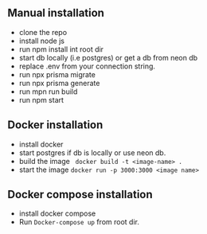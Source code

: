## Manual installation
- clone the repo
- install node js
- run npm install int root dir
- start db locally (i.e postgres) or get a db from neon db
- replace .env from your connection string.
- run npx prisma migrate 
- run npx prisma generate 
- run mpn run build 
- run npm start 


## Docker installation

- install docker
- start postgres if db is locally or use neon db.
- build the image ` docker build -t <image-name> .`
- start the image `docker run -p 3000:3000 <image name>`

## Docker compose installation 
- install docker compose
- Run `Docker-compose up` from root dir.